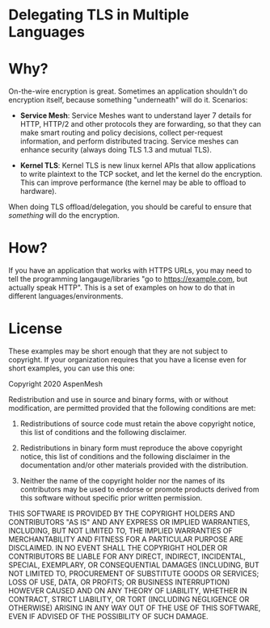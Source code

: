# Delegating TLS in Multiple Languages

# Why?

On-the-wire encryption is great.  Sometimes an application shouldn't do
encryption itself, because something "underneath" will do it.  Scenarios:

- **Service Mesh**: Service Meshes want to understand layer 7 details for HTTP,
  HTTP/2 and other protocols they are forwarding, so that they can make smart
routing and policy decisions, collect per-request information, and perform
distributed tracing.  Service meshes can enhance security (always doing TLS 1.3
and mutual TLS).

- **Kernel TLS**: Kernel TLS is new linux kernel APIs that allow applications
  to write plaintext to the TCP socket, and let the kernel do the encryption.
This can improve performance (the kernel may be able to offload to hardware).

When doing TLS offload/delegation, you should be careful to ensure that
*something* will do the encryption.

# How?

If you have an application that works with HTTPS URLs, you may need to tell the
programming langauge/libraries "go to https://example.com, but actually speak
HTTP".  This is a set of examples on how to do that in different languages/environments.


# License

These examples may be short enough that they are not subject to copyright.  If
your organization requires that you have a license even for short examples, you
can use this one:

Copyright 2020 AspenMesh

Redistribution and use in source and binary forms, with or without
modification, are permitted provided that the following conditions are met:

1. Redistributions of source code must retain the above copyright notice, this
list of conditions and the following disclaimer.

2. Redistributions in binary form must reproduce the above copyright notice,
this list of conditions and the following disclaimer in the documentation
and/or other materials provided with the distribution.

3. Neither the name of the copyright holder nor the names of its contributors
may be used to endorse or promote products derived from this software without
specific prior written permission.

THIS SOFTWARE IS PROVIDED BY THE COPYRIGHT HOLDERS AND CONTRIBUTORS "AS IS" AND
ANY EXPRESS OR IMPLIED WARRANTIES, INCLUDING, BUT NOT LIMITED TO, THE IMPLIED
WARRANTIES OF MERCHANTABILITY AND FITNESS FOR A PARTICULAR PURPOSE ARE
DISCLAIMED. IN NO EVENT SHALL THE COPYRIGHT HOLDER OR CONTRIBUTORS BE LIABLE
FOR ANY DIRECT, INDIRECT, INCIDENTAL, SPECIAL, EXEMPLARY, OR CONSEQUENTIAL
DAMAGES (INCLUDING, BUT NOT LIMITED TO, PROCUREMENT OF SUBSTITUTE GOODS OR
SERVICES; LOSS OF USE, DATA, OR PROFITS; OR BUSINESS INTERRUPTION) HOWEVER
CAUSED AND ON ANY THEORY OF LIABILITY, WHETHER IN CONTRACT, STRICT LIABILITY,
OR TORT (INCLUDING NEGLIGENCE OR OTHERWISE) ARISING IN ANY WAY OUT OF THE USE
OF THIS SOFTWARE, EVEN IF ADVISED OF THE POSSIBILITY OF SUCH DAMAGE.

